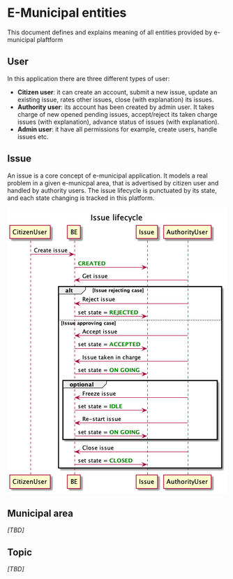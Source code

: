 # E-Municipal entities
This document defines and explains meaning of all entities provided by e-municipal plaftform

## User
In this application there are three different types of user: 
- **Citizen user**: it can create an account, submit a new issue, update an existing issue, rates other issues, close (with explanation) its issues.
- **Authority user**: its account has been created by admin user. It takes charge of new opened pending issues, accept/reject its taken charge issues (with explanation), advance status of issues (with explanation).
- **Admin user**: it have all permissions for example, create users, handle issues etc.

## Issue
An issue is a core concept of e-municipal application. It models a real problem in a given e-municpal area, that is advertised by citizen user and handled by authority users. 
The issue lifecycle is punctuated by its state, and each state changing is tracked in this platform.

![issue_lifecycle](./issue_lifecycle.png)

## Municipal area
*[TBD]*

## Topic
*[TBD]*